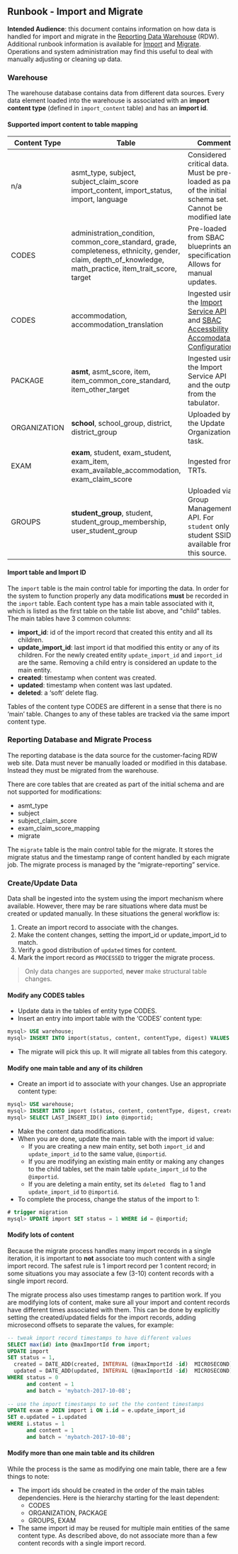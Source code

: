 ## Runbook - Import and Migrate

**Intended Audience**: this document contains information on how data is handled for import and migrate in the [Reporting Data Warehouse](../README.md) (RDW). Additional runbook information is available for [Import](Runbook.md#import-service) and [Migrate](Runbook.md#migrate-reporting). Operations and system administration may find this useful to deal with manually adjusting or cleaning up data. 

### Warehouse
The warehouse database contains data from different data sources. Every data element loaded into the warehouse is associated with an **import content type** (defined in `import_content` table) and has an **import id**. 

#### Supported import content to table mapping
Content Type   | Table       |  Comment  | 
-------------- | ----------- |---------- |
n/a | asmt_type, subject, subject_claim_score import_content, import_status, import, language | Considered critical data. Must be pre-loaded as part of the initial schema set. Cannot be modified later.
CODES | administration_condition, common_core_standard, grade, completeness, ethnicity, gender, claim, depth_of_knowledge, math_practice, item_trait_score, target | Pre-loaded from SBAC blueprints and specifications. Allows for manual updates.
CODES | accommodation, accommodation_translation | Ingested using the [Import Service API](https://github.com/SmarterApp/RDW_Ingest/blob/develop/import-service/API.md) and [SBAC Accessbility Accomodataion Configuration](https://github.com/SmarterApp/AccessibilityAccommodationConfigurations/tree/RDW_DataWarehouse).
PACKAGE | **asmt**, asmt_score, item, item_common_core_standard, item_other_target | Ingested using the Import Service API and the output from the tabulator.
ORGANIZATION | **school**, school_group, district, district_group | Uploaded by the Update Organizations task.
EXAM | **exam**, student, exam_student, exam_item, exam_available_accommodation, exam_claim_score | Ingested from TRTs.
GROUPS | **student_group**, student, student_group_membership, user_student_group | Uploaded via Group Management API. For `student` only student SSID is available from this source.

#### Import table and Import ID

The `import` table is the main control table for importing the data. In order for the system to function properly any data modifications **must** be recorded in the `import` table. Each content type has a main table associated with it, which is listed as the first table on the table list above, and "child" tables. The main tables have 3 common columns:

- **import_id**: id of the import record that created this entity and all its children.
- **update_import_id**: last import id that modified this entity or any of its children. For the newly created entity `update_import_id` and `import_id` are the same. Removing a child entry is considered an update to the main entity.
- **created**: timestamp when content was created.
- **updated**: timestamp when content was last updated.
- **deleted**: a ‘soft’ delete flag.

Tables of the content type CODES are different in a sense that there is no ‘main’ table. Changes to any of these tables are tracked via the same import content type.

### Reporting Database and Migrate Process
The reporting database is the data source for the customer-facing RDW web site. Data must never be manually loaded or modified in this database. Instead they must be migrated from the warehouse. 

There are core tables that are created as part of the initial schema and are not supported for modifications:

- asmt_type
- subject
- subject_claim_score
- exam_claim_score_mapping
- migrate

The `migrate` table is the main control table for the migrate. It stores the migrate status and the timestamp range of content handled by each migrate job. The migrate process is managed by the “migrate-reporting” service.  

### Create/Update Data
Data shall be ingested into the system using the import mechanism where available. However, there may be rare situations where data must be created or updated manually. In these situations the general workflow is:
1. Create an import record to associate with the changes.
1. Make the content changes, setting the import_id or update_import_id to match.
1. Verify a good distribution of `updated` times for content.
1. Mark the import record as `PROCESSED` to trigger the migrate process.

> Only data changes are supported, **never** make structural table changes.

#### Modify any CODES tables
* Update data in the tables of entity type CODES.
* Insert an entry into import table with the ‘CODES’ content type:
```sql
mysql> USE warehouse;
mysql> INSERT INTO import(status, content, contentType, digest) VALUES (1, 3, 'initial load', 'initial load');
```
* The migrate will pick this up. It will migrate all tables from this category.

#### Modify one main table and any of its children
* Create an import id to associate with your changes. Use an appropriate content type:
```sql
mysql> USE warehouse;
mysql> INSERT INTO import (status, content, contentType, digest, creator) VALUES (0, 5, 'text/plain', left(uuid(), 8), 'dwtest@example.com');
mysql> SELECT LAST_INSERT_ID() into @importid;
```
* Make the content data modifications.
* When you are done, update the main table with the import id value: 
    * If you are creating a new main entity, set both `import_id` and `update_import_id` to the same value, `@importid`.
    * If you are modifying an existing main entity or making any changes to the child tables, set the main table `update_import_id` to the `@importid`.
    * If you are deleting a main entity, set its `deleted ` flag to 1 and `update_import_id` to `@importid`.
* To complete the process, change the status of the import to 1:
```sql
# trigger migration
mysql> UPDATE import SET status = 1 WHERE id = @importid;
```

#### Modify lots of content
Because the migrate process handles many import records in a single iteration, it is important to **not** associate too much content with a single import record. The safest rule is 1 import record per 1 content record; in some situations you may associate a few (3-10) content records with a single import record. 

The migrate process also uses timestamp ranges to partition work. If you are modifying lots of content, make sure all your import and content records have different times associated with them. This can be done by explicitly setting the created/updated fields for the import records, adding microsecond offsets to separate the values, for example:
```sql
-- tweak import record timestamps to have different values
SELECT max(id) into @maxImportId from import;
UPDATE import
SET status = 1,
  created = DATE_ADD(created, INTERVAL (@maxImportId -id)  MICROSECOND),
  updated = DATE_ADD(updated, INTERVAL (@maxImportId -id)  MICROSECOND)
WHERE status = 0
      and content = 1
      and batch = 'mybatch-2017-10-08';
      
-- use the import timestamps to set the the content timestamps
UPDATE exam e JOIN import i ON i.id = e.update_import_id
SET e.updated = i.updated
WHERE i.status = 1
      and content = 1
      and batch = 'mybatch-2017-10-08';
```

#### Modify more than one main table and its children
While the process is the same as modifying one main table, there are a few things to note:
* The import ids should be created in the order of the main tables dependencies. Here is the hierarchy starting for the least dependent:
    * CODES
    * ORGANIZATION, PACKAGE
    * GROUPS, EXAM
* The same import id may be reused for multiple main entities of the same content type. As described above, do not associate more than a few content records with a single import record.
			 